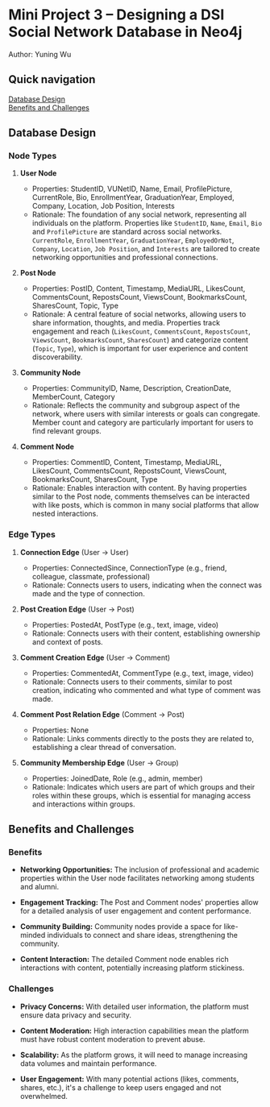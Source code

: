 # Mini Project 3 – Designing a DSI Social Network Database in Neo4j

Author: Yuning Wu

## Quick navigation

[Database Design](#Database-Design)\
[Benefits and Challenges](#Benefits-and-Challenges)

## Database Design
### Node Types

1. **User Node**
   - Properties: StudentID, VUNetID, Name, Email, ProfilePicture, CurrentRole, Bio, EnrollmentYear, GraduationYear, Employed, Company, Location, Job Position, Interests
   - Rationale: The foundation of any social network, representing all individuals on the platform. Properties like `StudentID`, `Name`, `Email`, `Bio` and `ProfilePicture` are standard across social networks. `CurrentRole`, `EnrollmentYear`, `GraduationYear`, `EmployedOrNot`, `Company`, `Location`, `Job Position`, and `Interests` are tailored to create networking opportunities and professional connections.

2. **Post Node**
   - Properties: PostID, Content, Timestamp, MediaURL, LikesCount, CommentsCount, RepostsCount, ViewsCount, BookmarksCount, SharesCount, Topic, Type
   - Rationale: A central feature of social networks, allowing users to share information, thoughts, and media. Properties track engagement and reach (`LikesCount`, `CommentsCount`, `RepostsCount`, `ViewsCount`, `BookmarksCount`, `SharesCount`) and categorize content (`Topic`, `Type`), which is important for user experience and content discoverability.

3. **Community Node**
   - Properties: CommunityID, Name, Description, CreationDate, MemberCount, Category
   - Rationale: Reflects the community and subgroup aspect of the network, where users with similar interests or goals can congregate. Member count and category are particularly important for users to find relevant groups.

4. **Comment Node** 
   - Properties: CommentID, Content, Timestamp, MediaURL, LikesCount, CommentsCount, RepostsCount, ViewsCount, BookmarksCount, SharesCount, Type
   - Rationale: Enables interaction with content. By having properties similar to the Post node, comments themselves can be interacted with like posts, which is common in many social platforms that allow nested interactions.

### Edge Types

1. **Connection Edge** (User -> User)
   - Properties: ConnectedSince, ConnectionType (e.g., friend, colleague, classmate, professional)
   - Rationale: Connects users to users, indicating when the connect was made and the type of connection. 

3. **Post Creation Edge** (User -> Post)
   - Properties: PostedAt, PostType (e.g., text, image, video)
   - Rationale: Connects users with their content, establishing ownership and context of posts.

4. **Comment Creation Edge** (User -> Comment)
   - Properties: CommentedAt, CommentType (e.g., text, image, video)
   - Rationale: Connects users to their comments, similar to post creation, indicating who commented and what type of comment was made.

5. **Comment Post Relation Edge** (Comment -> Post)
   - Properties: None
   - Rationale: Links comments directly to the posts they are related to, establishing a clear thread of conversation.

6. **Community Membership Edge** (User -> Group)
   - Properties: JoinedDate, Role (e.g., admin, member)
   - Rationale: Indicates which users are part of which groups and their roles within these groups, which is essential for managing access and interactions within groups.

## Benefits and Challenges

### Benefits

- **Networking Opportunities:** The inclusion of professional and academic properties within the User node facilitates networking among students and alumni.
  
- **Engagement Tracking:** The Post and Comment nodes' properties allow for a detailed analysis of user engagement and content performance.
  
- **Community Building:** Community nodes provide a space for like-minded individuals to connect and share ideas, strengthening the community.
  
- **Content Interaction:** The detailed Comment node enables rich interactions with content, potentially increasing platform stickiness.

### Challenges

- **Privacy Concerns:** With detailed user information, the platform must ensure data privacy and security.

- **Content Moderation:** High interaction capabilities mean the platform must have robust content moderation to prevent abuse.

- **Scalability:** As the platform grows, it will need to manage increasing data volumes and maintain performance.

- **User Engagement:** With many potential actions (likes, comments, shares, etc.), it's a challenge to keep users engaged and not overwhelmed.

